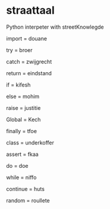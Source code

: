 # straattaal
Python interpeter with streetKnowlegde

import = douane

try = broer

catch = zwijgrecht

return = eindstand

if = kifesh

else = mohim

raise = justitie

Global = Kech

finally = tfoe

class = underkoffer

assert = fkaa

do = doe

while = niffo

continue = huts

random = roullete
